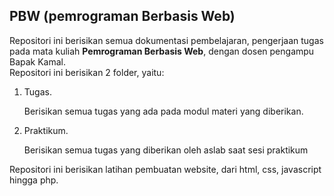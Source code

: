 ## PBW (pemrograman Berbasis Web)

Repositori ini berisikan semua dokumentasi pembelajaran, pengerjaan tugas pada mata kuliah **Pemrograman Berbasis Web**, dengan dosen pengampu Bapak Kamal.  
Repositori ini berisikan 2 folder, yaitu:
1. Tugas.
   
   Berisikan semua tugas yang ada pada modul materi yang diberikan.
2. Praktikum.
   
   Berisikan semua tugas yang diberikan oleh aslab saat sesi praktikum

Repositori ini berisikan latihan pembuatan website, dari html, css, javascript hingga php.
